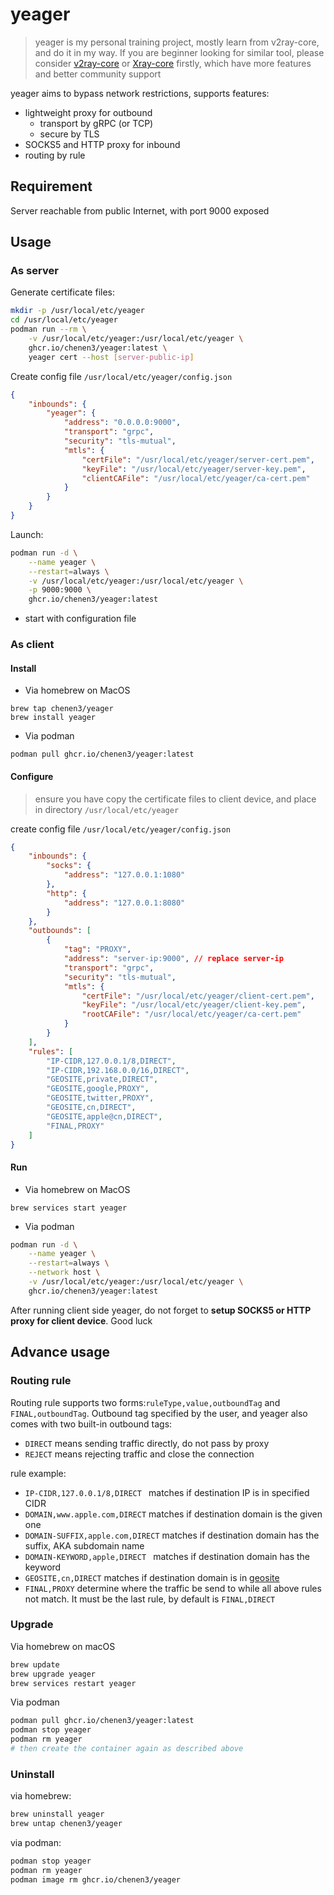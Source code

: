 # yeager

> yeager is my personal training project, mostly learn from v2ray-core, and do it in my way. If you are beginner looking for similar tool, please consider [v2ray-core](https://github.com/v2fly/v2ray-core) or [Xray-core](https://github.com/XTLS/Xray-core) firstly, which have more features and better community support

yeager aims to bypass network restrictions, supports features:
- lightweight proxy for outbound
    - transport by gRPC (or TCP)
    - secure by TLS
- SOCKS5 and HTTP proxy for inbound
- routing by rule

## Requirement
Server reachable from public Internet, with port 9000 exposed

## Usage

### As server

Generate certificate files:
```bash
mkdir -p /usr/local/etc/yeager
cd /usr/local/etc/yeager
podman run --rm \
    -v /usr/local/etc/yeager:/usr/local/etc/yeager \
    ghcr.io/chenen3/yeager:latest \
    yeager cert --host [server-public-ip]
```

Create config file `/usr/local/etc/yeager/config.json`
```json
{
    "inbounds": {
        "yeager": {
            "address": "0.0.0.0:9000",
            "transport": "grpc",
            "security": "tls-mutual",
            "mtls": {
                "certFile": "/usr/local/etc/yeager/server-cert.pem",
                "keyFile": "/usr/local/etc/yeager/server-key.pem",
                "clientCAFile": "/usr/local/etc/yeager/ca-cert.pem"
            }
        }
    }
}
```

Launch:
```bash
podman run -d \
	--name yeager \
	--restart=always \
	-v /usr/local/etc/yeager:/usr/local/etc/yeager \
	-p 9000:9000 \
	ghcr.io/chenen3/yeager:latest
```

- start with configuration file

### As client

#### Install

- Via homebrew on MacOS 

```
brew tap chenen3/yeager
brew install yeager
```

- Via podman

`podman pull ghcr.io/chenen3/yeager:latest`

#### Configure
> ensure you have copy the certificate files to client device, and place in directory `/usr/local/etc/yeager`

create config file `/usr/local/etc/yeager/config.json`

```json
{
    "inbounds": {
        "socks": {
            "address": "127.0.0.1:1080"
        },
        "http": {
            "address": "127.0.0.1:8080"
        }
    },
    "outbounds": [
        {
            "tag": "PROXY",
            "address": "server-ip:9000", // replace server-ip
            "transport": "grpc",
            "security": "tls-mutual",
            "mtls": {
                "certFile": "/usr/local/etc/yeager/client-cert.pem",
                "keyFile": "/usr/local/etc/yeager/client-key.pem",
                "rootCAFile": "/usr/local/etc/yeager/ca-cert.pem"
            }
        }
    ],
    "rules": [
        "IP-CIDR,127.0.0.1/8,DIRECT",
        "IP-CIDR,192.168.0.0/16,DIRECT",
        "GEOSITE,private,DIRECT",
        "GEOSITE,google,PROXY",
        "GEOSITE,twitter,PROXY",
        "GEOSITE,cn,DIRECT",
        "GEOSITE,apple@cn,DIRECT",
        "FINAL,PROXY"
    ]
}
```

#### Run

- Via homebrew on MacOS

`brew services start yeager`

- Via podman

```bash
podman run -d \
	--name yeager \
	--restart=always \
	--network host \
	-v /usr/local/etc/yeager:/usr/local/etc/yeager \
	ghcr.io/chenen3/yeager:latest
```

After running client side yeager, do not forget to **setup SOCKS5 or HTTP proxy for client device**. Good luck


## Advance usage

### Routing rule

Routing rule supports two forms:`ruleType,value,outboundTag` and `FINAL,outboundTag`.
Outbound tag specified by the user, and yeager also comes with two built-in outbound tags:
- `DIRECT` means sending traffic directly, do not pass by proxy
- `REJECT` means rejecting traffic and close the connection

rule example:
- `IP-CIDR,127.0.0.1/8,DIRECT ` matches if destination IP is in specified CIDR
- `DOMAIN,www.apple.com,DIRECT` matches if destination domain is the given one
- `DOMAIN-SUFFIX,apple.com,DIRECT` matches if destination domain has the suffix, AKA subdomain name
- `DOMAIN-KEYWORD,apple,DIRECT ` matches if destination domain has the keyword
- `GEOSITE,cn,DIRECT` matches if destination domain is in [geosite](https://github.com/v2fly/domain-list-community/tree/master/data)
- `FINAL,PROXY` determine where the traffic be send to while all above rules not match. It must be the last rule, by default is `FINAL,DIRECT`

### Upgrade

Via homebrew on macOS

```bash
brew update
brew upgrade yeager
brew services restart yeager
```

Via podman

```bash
podman pull ghcr.io/chenen3/yeager:latest
podman stop yeager
podman rm yeager
# then create the container again as described above
```

### Uninstall

via homebrew:

```bash
brew uninstall yeager
brew untap chenen3/yeager
```

via podman:

```bash
podman stop yeager
podman rm yeager
podman image rm ghcr.io/chenen3/yeager
```
